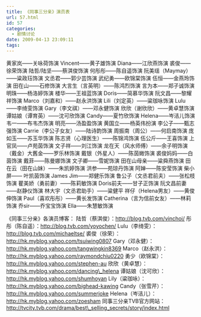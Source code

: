 ```yaml
---
title: 《同事三分亲》演员表
url: 57.html
id: 57
categories:
  - 剧情讨论
date: 2009-04-13 23:09:11
tags:
---
```


黄家岚——关咏荷饰演 Vincent——黄子雄饰演 Diana——江欣燕饰演 裘俊——徐荣饰演 陆哲/陆坚——蔡淇俊饰演 何彤彤——陈自遥饰演 阮美瑶（Maymay）——粱政珏饰演 文丞君——郭少芸饰演 武纪勇——欧锦棠饰演 伍恒——金燕玲饰演 田在山——石修饰演 大言生（言英明）——陈鸿烈饰演 言为本——郑子诚饰演 明珠——杨洛婷饰演 楼华——王祖蓝饰演 Doris——简慕华饰演 阮文昌——黎耀祥饰演 Marco（刘嘉和）——赵永洪饰演 Lili（刘定英）——粱珈咏饰演 Lulu——李绮雯饰演 Gary（李文祺）——邓永健饰演 欣欣（谢欣欣）——黄卓慧饰演 谭姑娘（谭育英）——沈可欣饰演 Candy——夏竹欣饰演 Helena——岑洁儿饰演 韦一——布韦杰饰演 明亮——汤盈盈饰演 黄国立——杨英伟扮演 李公子——甄志强饰演 Carrie（李公子女友）——陆诗韵饰演 周振南（周公）——何启南饰演 庞如玉——苏玉华饰演 陈志贤（心理医生）——陈锦鸿饰演 伍公斤——王喜饰演 上官凤——卢苑茵饰演 文子祥——刘江饰演 龙在天（风水师傅）——余子明饰演 （戴金）大舊金——罗乐林饰演 戴银（外星人）——陈茵媺饰演 裘俊妈妈——白茵饰演 戴菲——陈曼娜饰演 文子卿——雪妮饰演 田在山母亲——粱舜燕饰演 田在云（田在山妹）——朱凯婷饰演 洪参——苑琼丹饰演 阿婵——陈安莹饰演 柴小屏—— 叶凯茵饰演 James Jim——郑健乐饰演 鲁公子（文丞君前夫）——张松枝饰演 瞿美娇（勇前妻）——陈莉敏饰演 Doris前夫——甘子正饰演 阮文昌前妻——赵静仪饰演 林大宇（文丞君助手）——粱健平 祥仔（Helena男友）——黄俊伸饰演 Paul（喜欢彤彤）——黄长发饰演 Catherina（言为信前女友）——林莉饰演 乔sir——乔宝宝饰演 Ella——朱慧敏饰演  
  
《同事三分亲》各演员博客： 陆哲（蔡淇俊）：http://blog.tvb.com/vinchoi/ 彤彤（陈自遥）：http://blog.tvb.com/yoyochen/ Lulu（李绮雯）：http://blog.tvb.com/michaeltse/ 裘俊（徐荣）：http://hk.myblog.yahoo.com/tsuiwing0807 Gary（邓永健）：http://hk.myblog.yahoo.com/tangwingkin8369 Marco（赵永洪）：http://hk.myblog.yahoo.com/raymondchiu0220 勇少（欧锦棠）：http://hk.myblog.yahoo.com/stephen-au 欣欣（黄卓慧）：http://hk.myblog.yahoo.com/dancing\_helena 谭姑娘（沈可欣）：http://hk.myblog.yahoo.com/shumhoyan Lily（粱珈咏）：http://hk.myblog.yahoo.com/bighead-kawing Candy（张雪芹）：http://hk.myblog.yahoo.com/summerjoke Helena（岑洁儿）：http://hk.myblog.yahoo.com/zoesham 同事三分亲TVB官方网站： http://tvcity.tvb.com/drama/best\_selling_secrets/story/index.html